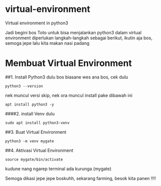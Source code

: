 # virtual-environment
Virtual environment in python3


Jadi begini bos Toto
untuk bisa menjalankan python3 dalam virtual environment diperlukan langkah-langkah sebagai berikut, ikutin aja bos, semoga jepe lalu kita makan nasi padang

# Membuat Virtual Environment

##1. Install Python3 dulu bos biasane wes ana bos, cek dulu

```
python3 --version
```
nek muncul versi skip, nek ora muncul install pake dibawah ini

```
apt install python3 -y
```

####2. install Venv dulu

```
sudo apt install python3-venv
```

##3. Buat Virtual Environment

```
python3 -m venv mygate
```

##4. Aktivasi Virtual Environment

```
source mygate/bin/activate
```

kudune nang ngarep terminal ada kurunga (mygate)

Semoga dikasi jepe jepe boskuhh, sekarang farming, besok kita panen !!!!
